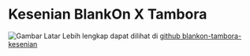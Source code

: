 # Kesenian BlankOn X Tambora

![Gambar Latar](https://github.com/BlankOn/blankon-tambora-kesenian/tree/master/gambar-latar/ariswinardi)
Lebih lengkap dapat dilihat di [github blankon-tambora-kesenian](https://github.com/BlankOn/blankon-tambora-kesenian)


